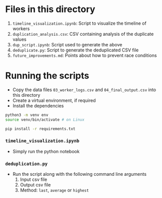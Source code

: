# Files in this directory
1. `timeline_visualization.ipynb`: Script to visualize the timeline of workers
2. `duplication_analysis.csv`: CSV containing analysis of the duplicate values
3. `dup_script.ipynb`: Script used to generate the above
4. `deduplicate.py`: Script to generate the deduplicated CSV file
5. `future_improvements.md`: Points about how to prevent race conditions

# Running the scripts
* Copy the data files `03_worker_logs.csv` and `04_final_output.csv` into this directory
* Create a virtual environment, if required
* Install the dependencies
```bash
python3 -m venv env
source venv/bin/activate # on Linux

pip install -r requirements.txt
```
### `timeline_visualization.ipynb`
* Simply run the python notebook
### `deduplication.py`
* Run the script along with the following command line arguments
    1. Input csv file
    2. Output csv file
    3. Method: `last`, `average` or `highest`


